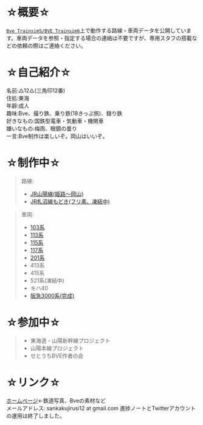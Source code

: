 # ☆概要☆
[`Bve Trainsim5/BVE Trainsim6`](https://bvets.net/)上で動作する路線・車両データを公開しています。車両データを参照・指定する場合の連絡は不要ですが、専用スタフの搭載などの依頼の際はご連絡ください。  
  
# ☆自己紹介☆  
名前:△12△(三角印12番)  
住処:東海  
年齢:成人  
趣味:Bve、撮り鉄、乗り鉄(18きっぷ旅)、録り鉄  
好きなもの:国鉄型電車・気動車・機関車  
嫌いなもの:梅雨、眼鏡の曇り  
一言:Bve制作は楽しいぞ。岡山はいいぞ。  
  
# ☆制作中☆  
> 路線:  
> - [JR山陽線(姫路～岡山)](https://github.com/sankakujirusi12/Bve_SanyoLine)  
> - [JR札沼線もどき(フリ素、凍結中)](https://github.com/sankakujirusi12/JRH_SassyoLine)  

> 車両:  
> - [103系](https://github.com/sankakujirusi12/Bve_JRW103)  
> - [113系](https://github.com/sankakujirusi12/Bve_Kito_Oka_Hiro_Seki_Trainpack)  
> - [115系](https://github.com/sankakujirusi12/Bve_Kito_Oka_Hiro_Seki_Trainpack)  
> - [117系](https://github.com/sankakujirusi12/Bve_Kito_Oka_Hiro_Seki_Trainpack)  
> - [201系](https://github.com/sankakujirusi12/Bve_JRW201)  
> - 413系
> - 415系  
> - 521系(凍結中)  
> - キハ40  
> - [阪急3000系(完成)](https://github.com/sankakujirusi12/Bve_HK3000)  

# ☆参加中☆  
> - 東海道・山陽新幹線プロジェクト  
> - 山陽本線プロジェクト  
> - せとうちBVE作者の会  

# ☆リンク☆  
[ホームページ](http://sankakujirusi12.ninja-web.net/)←鉄道写真、Bveの素材など  
メールアドレス: sankakujirusi12 at gmail.com
進捗ノートとTwitterアカウントの運用は終了しました。  
<!---
sankakujirusi12/sankakujirusi12 is a ✨ special ✨ repository because its `README.md` (this file) appears on your GitHub profile.
You can click the Preview link to take a look at your changes.
--->
